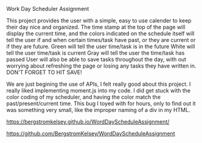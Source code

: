 Work Day Scheduler Assignment

This project provides the user with a simple, easy to use calender to keep their day nice and organized. The time stamp at the top of the page will display the current time, and the colors indicated on the schedule itself will tell the user if and when certain times/task have past, or they are current or if they are future.
Green will tell the user time/task is in the future
White will tell the user time/task is current
Gray will tell the user the time/task has passed
User will also be able to save tasks throughout the day, with out worrying about refreshing the page or losing any tasks they have written in. DON'T FORGET TO HIT SAVE!

We are just begining the use of APIs, I felt really good about this project. I really liked implementing moment.js into my code. I did get stuck with the color coding of my scheduler, and having the color match the past/present/current time. This bug I toyed with for hours, only to find out it was something very small, like the improper naming of a div in my HTML.

https://bergstromkelsey.github.io/WordDayScheduleAssignment/

https://github.com/BergstromKelsey/WordDayScheduleAssignment

